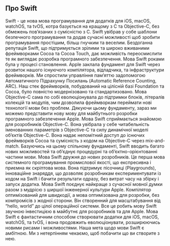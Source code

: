 ## Про Swift
Swift - це нова мова програмування для додатків для iOS, macOS, watchOS, та tvOS, котра базується на кращому з С та Objective-C, без обмежень пов’язаних з сумісністю з С. Swift увібрав у собе шаблони безпечного програмування та додав сучасні можливості щоб зробити програмування простішим, більш гнучким та веселим. Бездоганна репутація Swift, що підтримується зрілими та широко вживаними фреймворками Cocoa та Cocoa Touch, дає можливість переосмислити те як виглядає розробка програмного забезпечення.
Мова Swift роками була у процесі становлення. Apple заклала фундамент для Swift через розвиток нашого існуючого компілятора, відладчика, та інфраструктури фреймворків. Ми спростили управління пам’яттю задопомогою Автоматичного Підрахунку Посилань (Automatic Reference Counting, ARC). Наш стек фреймворків, побудований на цілісній базі Foundation та Cocoa, було повністю модернізовано та стандартизовано. Мова Objective-C сама по собі еволюціонувала до підтримки блоків, літералів колекцій та модулів, чим дозволила фреймворкам переймати нові технології мови без проблем. Дякуючи цьому фундаменту, зараз ми можемо представити нову мову для майбутнього розробки програмного забезпечення Apple.
Мова Swift сприймається знайомою для розробників Objective-C. Вона увібрала у себе читабельність іменованних параметрів з Objective-C та силу динамічної моделі об’єктів Objective-C. Вона надає непомітний доступ до існючих фреймворків Cocoa та сумісність з кодом на Objective-C через mix-and-match. Базуючись на цьому спільному фундаменті, Swift вводить багато нових можливостей та об’єднує процедурні та об’єктно-орієнтованні частини мови.
Мова Swift дружня до нових розробників. Це перша мова системного програмування промислової якості, що експресивна і приємна як скріптова мова. Вона підтримує пісочниці (Playgrounds), інноваційне знаряддя, що дозволяє розробникам експериментувати із кодом на Swift і бачити результати одразу, без витрат часу на збірку і запуск додатка. 
Мова Swift поєднує найкраще з сучасної мовної думки разом з мудрісю з ширшої інженерної культури Apple. Компілятор оптимізований для швидкодії, а мова оптимізована для розробки, без компромісів з жодної сторони. Він створенний для масштабування від “hello, world” до цілої операційної системи. Все це робить мову Swift звучною інвестицією в майбутнє для розробників та для Apple. 
Мова Swift є фантастичним способом створювати додатки для iOS, macOS, watchOS, та tvOS, і вона продовжить еволюціонувати, розширюючись новими рисами і можливостями. Наша мета щодо мови Swift є амбітною. Ми з нетерпінням чекаємо, щоб побачити що ви створите з нею.